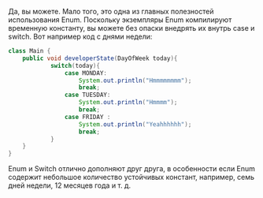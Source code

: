 Да, вы можете.
Мало того, это одна из главных полезностей использования Enum.
Поскольку экземпляры Enum компилируют временную константу, вы можете без опаски внедрять их внутрь case и switch.
Вот например код с днями недели:

```java
class Main {
    public void developerState(DayOfWeek today){
            switch(today){
                case MONDAY:
                    System.out.println("Hmmmmmmmm");
                    break;
                case TUESDAY:
                    System.out.println("Hmmmm");
                    break;
                case FRIDAY :
                    System.out.println("Yeahhhhhh");
                    break;
            }     
    }
}
```
Enum и Switch отлично дополняют друг друга, в особенности если Enum содержит небольшое количество устойчивых констант, например, семь дней недели, 12 месяцев года и т. д.